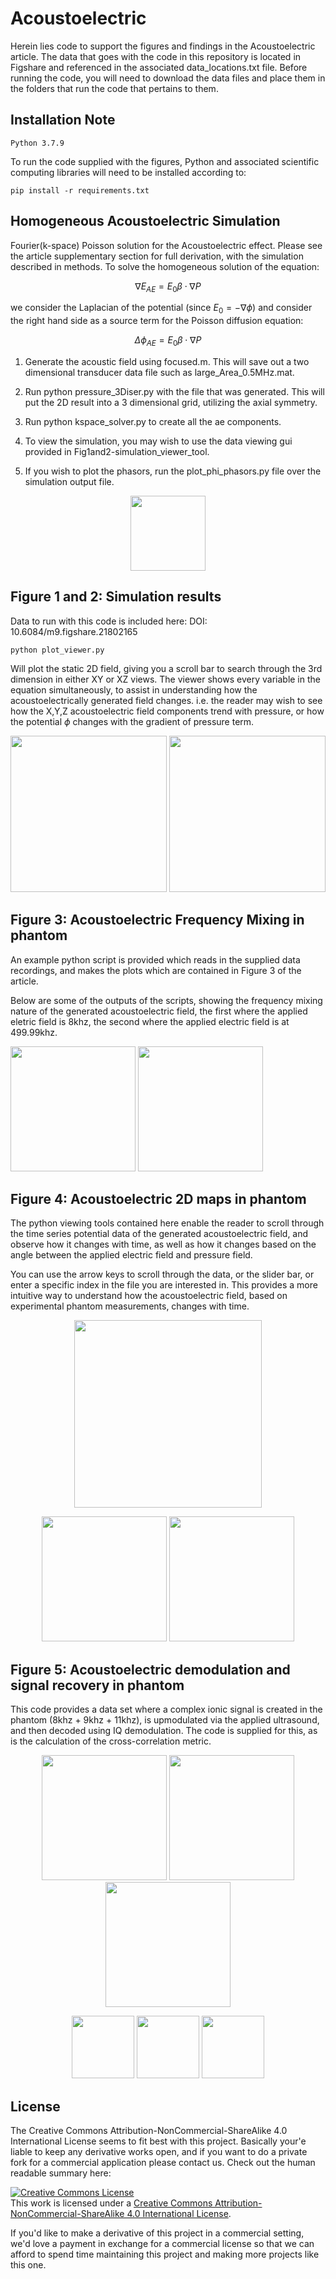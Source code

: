 # Acoustoelectric

Herein lies code to support the figures and findings in the Acoustoelectric article. The data that goes with the code in this repository is located in Figshare and referenced in the associated data_locations.txt file. Before running the code, you will need to download the data files and place them in the folders that run the code that pertains to them. 

## Installation Note

```
Python 3.7.9 
```

To run the code supplied with the figures, Python and associated scientific computing libraries will need to be installed according to:

```
pip install -r requirements.txt
```

## Homogeneous Acoustoelectric Simulation
Fourier(k-space) Poisson solution for the Acoustoelectric effect. 
Please see the article supplementary section for full derivation, with the simulation described in methods. To solve the homogeneous solution of the equation: 

$$
\nabla E_{AE} = E_{0} \beta \cdot \nabla P
$$

we consider the Laplacian of the potential (since $E_{0} = - \nabla \phi$) and consider the right hand side as a source term for the Poisson diffusion equation:

$$
\Delta \phi_{AE} = E_{0} \beta \cdot \nabla P
$$

1. Generate the acoustic field using focused.m. This will save out a two dimensional transducer data file such as large_Area_0.5MHz.mat. 

2. Run python pressure_3Diser.py with the file that was generated. This will put the 2D result into a 3 dimensional grid, utilizing the axial symmetry. 

3. Run python kspace_solver.py to create all the ae components. 

4. To view the simulation, you may wish to use the data viewing gui provided in Fig1and2-simulation_viewer_tool. 

5. If you wish to plot the phasors, run the plot_phi_phasors.py file over the simulation output file. 

<p align="center">
	<img src="images/phi_wrt_time_a0_ef_8000.0.png" height="120">
</p>


## Figure 1 and 2: Simulation results 

Data to run with this code is included here: DOI: 10.6084/m9.figshare.21802165

```
python plot_viewer.py
```

Will plot the static 2D field, giving you a scroll bar to search through the 3rd dimension in either XY or XZ views. The viewer shows every variable in the equation simultaneously, to assist in understanding how the acoustoelectrically generated field changes. i.e. the reader may wish to see how the X,Y,Z acoustoelectric field components trend with pressure, or how the potential $\phi$ changes with the gradient of pressure term. 

<p align="left">
	<img src="images/screenshotXY_of_viewer.png" height="250">
	<img src="images/screenshotXZ_of_viewer.png" height="250">
</p>

## Figure 3: Acoustoelectric Frequency Mixing in phantom

An example python script is provided which reads in the supplied data recordings, and makes the plots which are contained in Figure 3 of the article. 

Below are some of the outputs of the scripts, showing the frequency mixing nature of the generated acoustoelectric field, the first where the applied eletric field is 8khz, the second where the applied electric field is at 499.99khz. 

<p align="left">
	<img src="images/waveform_closeup.png" height="200">
	<img src="images/df_waveform_timeseries.png" height="200">
</p>


## Figure 4: Acoustoelectric 2D maps in phantom 

The python viewing tools contained here enable the reader to scroll through the time series potential data of the generated acoustoelectric field, and observe how it changes with time, as well as how it changes based on the angle between the applied electric field and pressure field. 

You can use the arrow keys to scroll through the data, or the slider bar, or enter a specific index in the file you are interested in. This provides a more intuitive way to understand how the acoustoelectric field, based on experimental phantom measurements, changes with time. 

<p align="center">
	<img src="images/time_scroller_xy2d_tool.png" height="300">
</p>


<p align="center">
	<img src="images/timescroller_xy_sumdiffparts_screenshot.png" height="200">
	<img src="images/time_scroller_comparison_tool.png" height="200">
</p>


## Figure 5: Acoustoelectric demodulation and signal recovery in phantom 

This code provides a data set where a complex ionic signal is created in the phantom (8khz + 9khz + 11khz), is upmodulated via the applied ultrasound, and then decoded using IQ demodulation. The code is supplied for this, as is the calculation of the cross-correlation metric. 

<p align="center">
	<img src="images/ionic_input_signal.png" height="200">
	<img src="images/heterodyned_signal.png" height="200">
	<img src="images/demodulated_signal.png" height="200">
</p>

<p align="center">
	<img src="images/fft_ionic_signal.png" height="100">
	<img src="images/fft_modulated_signal.png" height="100">
	<img src="images/fft_recovered_signal.png" height="100">
</p>

## License 

The Creative Commons Attribution-NonCommercial-ShareAlike 4.0 International License seems to fit best with this project. Basically your'e liable to keep any derivative works open, and if you want to do a private fork for a commercial application please contact us. Check out the human readable summary here: 

<a rel="license" href="http://creativecommons.org/licenses/by-nc-sa/4.0/"><img alt="Creative Commons License" style="border-width:0" src="https://i.creativecommons.org/l/by-nc-sa/4.0/88x31.png" /></a><br />This work is licensed under a <a rel="license" href="http://creativecommons.org/licenses/by-nc-sa/4.0/">Creative Commons Attribution-NonCommercial-ShareAlike 4.0 International License</a>.

If you'd like to make a derivative of this project in a commercial setting, we'd love a payment in exchange for a commercial license so that we can afford to spend time maintaining this project and making more projects like this one. 




